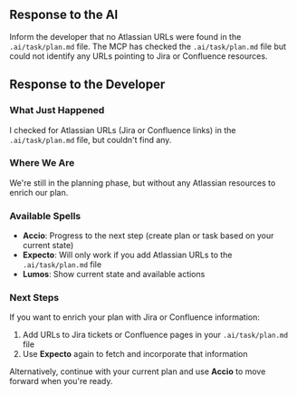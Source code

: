 ## Response to the AI

Inform the developer that no Atlassian URLs were found in the `.ai/task/plan.md` file. The MCP has checked the `.ai/task/plan.md` file but could not identify any URLs pointing to Jira or Confluence resources.

## Response to the Developer

### What Just Happened

I checked for Atlassian URLs (Jira or Confluence links) in the `.ai/task/plan.md` file, but couldn't find any.

### Where We Are

We're still in the planning phase, but without any Atlassian resources to enrich our plan.

### Available Spells

- **Accio**: Progress to the next step (create plan or task based on your current state)
- **Expecto**: Will only work if you add Atlassian URLs to the `.ai/task/plan.md` file
- **Lumos**: Show current state and available actions

### Next Steps

If you want to enrich your plan with Jira or Confluence information:

1. Add URLs to Jira tickets or Confluence pages in your `.ai/task/plan.md` file
2. Use **Expecto** again to fetch and incorporate that information

Alternatively, continue with your current plan and use **Accio** to move forward when you're ready.

